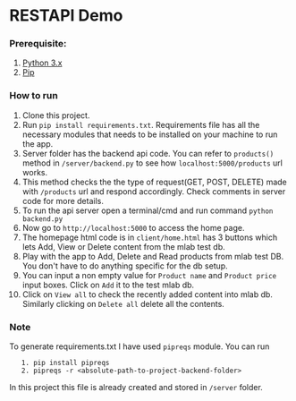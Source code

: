 # RESTAPI Demo

### Prerequisite: 
1. [Python 3.x](https://www.python.org/downloads/)
2. [Pip](https://pip.pypa.io/en/stable/installing/)

### How to run

1. Clone this project.
2. Run ```pip install requirements.txt```. Requirements file has all the necessary modules that needs to be installed on your machine to run the app.
3. Server folder has the backend api code. You can refer to ```products()``` method in ```/server/backend.py``` to see how ```localhost:5000/products``` url works.
4. This method checks the the type of request(GET, POST, DELETE) made with ```/products``` url and respond accordingly. Check comments in server code for more details.
5. To run the api server open a terminal/cmd and run command ```python backend.py```
6. Now go to ```http://localhost:5000``` to access the home page.
7. The homepage html code is in ```client/home.html``` has 3 buttons which lets Add, View or Delete content from the mlab test db. 
8. Play with the app to Add, Delete and Read products from mlab test DB. You don't have to do anything specific for the db setup.
9. You can input a non empty value for ```Product name``` and ```Product price``` input boxes. Click on ```Add``` it to the test mlab db.
10. Click on ```View all``` to check the recently added content into mlab db. Similarly clicking on ```Delete all``` delete all the contents.

### Note

To generate requirements.txt I have used ```pipreqs``` module. You can run
```
   1. pip install pipreqs
   2. pipreqs -r <absolute-path-to-project-backend-folder> 
```
In this project this file is already created and stored in ```/server``` folder.
